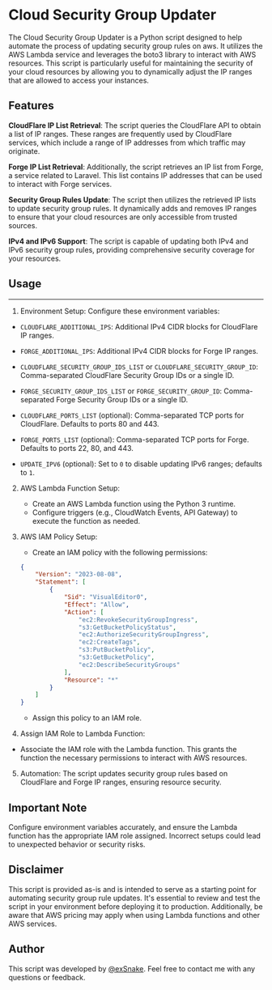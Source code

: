 # Cloud Security Group Updater
The Cloud Security Group Updater is a Python script designed to help automate the process of updating security group rules on aws. It utilizes the AWS Lambda service and leverages the boto3 library to interact with AWS resources. This script is particularly useful for maintaining the security of your cloud resources by allowing you to dynamically adjust the IP ranges that are allowed to access your instances.
## Features

**CloudFlare IP List Retrieval**: The script queries the CloudFlare API to obtain a list of IP ranges. These ranges are frequently used by CloudFlare services, which include a range of IP addresses from which traffic may originate.

**Forge IP List Retrieval**: Additionally, the script retrieves an IP list from Forge, a service related to Laravel. This list contains IP addresses that can be used to interact with Forge services.

**Security Group Rules Update**: The script then utilizes the retrieved IP lists to update security group rules. It dynamically adds and removes IP ranges to ensure that your cloud resources are only accessible from trusted sources.

**IPv4 and IPv6 Support**: The script is capable of updating both IPv4 and IPv6 security group rules, providing comprehensive security coverage for your resources.



## Usage
-----

1.  Environment Setup: Configure these environment variables:

-   `CLOUDFLARE_ADDITIONAL_IPS`: Additional IPv4 CIDR blocks for CloudFlare IP ranges.

-   `FORGE_ADDITIONAL_IPS`: Additional IPv4 CIDR blocks for Forge IP ranges.

-   `CLOUDFLARE_SECURITY_GROUP_IDS_LIST` or `CLOUDFLARE_SECURITY_GROUP_ID`: Comma-separated CloudFlare Security Group IDs or a single ID.

-   `FORGE_SECURITY_GROUP_IDS_LIST` or `FORGE_SECURITY_GROUP_ID`: Comma-separated Forge Security Group IDs or a single ID.

-   `CLOUDFLARE_PORTS_LIST` (optional): Comma-separated TCP ports for CloudFlare. Defaults to ports 80 and 443.

-   `FORGE_PORTS_LIST` (optional): Comma-separated TCP ports for Forge. Defaults to ports 22, 80, and 443.

-   `UPDATE_IPV6` (optional): Set to `0` to disable updating IPv6 ranges; defaults to `1`.

2.  AWS Lambda Function Setup:

    -   Create an AWS Lambda function using the Python 3 runtime.
    -   Configure triggers (e.g., CloudWatch Events, API Gateway) to execute the function as needed.
3.  AWS IAM Policy Setup:

    -   Create an IAM policy with the following permissions:


    ```json
    {
        "Version": "2023-08-08",
        "Statement": [
            {
                "Sid": "VisualEditor0",
                "Effect": "Allow",
                "Action": [
                    "ec2:RevokeSecurityGroupIngress",
                    "s3:GetBucketPolicyStatus",
                    "ec2:AuthorizeSecurityGroupIngress",
                    "ec2:CreateTags",
                    "s3:PutBucketPolicy",
                    "s3:GetBucketPolicy",
                    "ec2:DescribeSecurityGroups"
                ],
                "Resource": "*"
            }
        ]
    }
    ```

    -   Assign this policy to an IAM role.
4.  Assign IAM Role to Lambda Function:

 - Associate the IAM role with the Lambda function. This grants the function the necessary permissions to interact with AWS resources.
5.  Automation: The script updates security group rules based on CloudFlare and Forge IP ranges, ensuring resource security.
## Important Note

Configure environment variables accurately, and ensure the Lambda function has the appropriate IAM role assigned. Incorrect setups could lead to unexpected behavior or security risks.
## Disclaimer

This script is provided as-is and is intended to serve as a starting point for automating security group rule updates. It's essential to review and test the script in your environment before deploying it to production. Additionally, be aware that AWS pricing may apply when using Lambda functions and other AWS services.


## Author

This script was developed by [@exSnake](https://www.github.com/exSnake). Feel free to contact me with any questions or feedback.


